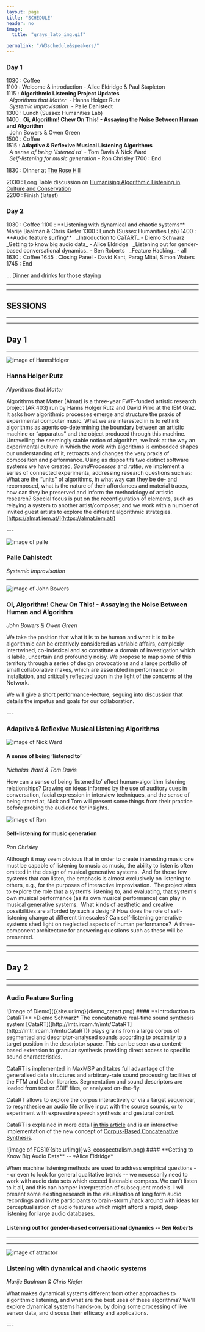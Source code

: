 ```yaml
---
layout: page
title: "SCHEDULE"
header: no
image:
  title: "grays_lato_img.gif"

permalink: "/W3schedule&speakers/"
---
```


### Day 1
<p></p>

1030 : Coffee     
1100 : Welcome & introduction - Alice Eldridge & Paul Stapleton   
1115 : **Algorithmic Listening Project Updates**   
&nbsp;  _Algorithms that Matter_  - Hanns Holger Rutz   
&nbsp; _Systemic Improvisation_  - Palle Dahlstedt   
1300 : Lunch (Sussex Humanities Lab)   
1400 : **Oi, Algorithm! Chew On This! - Assaying the Noise Between Human and Algorithm**   
&nbsp; John Bowers & Owen Green   
1500 : Coffee   
1515 : **Adaptive & Reflexive Musical Listening Algorithms**   
&nbsp; _A sense of being ‘listened to'_  - Tom Davis & Nick Ward   
&nbsp; _Self-listening for music generation_  - Ron Chrisley
1700 : End

1830 : Dinner at [The Rose Hill](http://www.therosehill.co.uk/)   

2030 : Long Table discussion on [Humanising Algorithmic Listening in Culture and Conservation](http://brightondigitalfestival.co.uk/events/humanising-algorithmic-listening-culture-conservation)   
2200 : Finish (latest)


### Day 2
<p></p>
1030 : Coffee
1100 :     **Listening with dynamical and chaotic systems**   
&nbsp; Marije Baalman & Chris Kiefer   
1300 : Lunch (Sussex Humanities Lab)  
1400 : **Audio feature surfing**   
&nbsp; _Introduction to CaTART_ - Diemo Schwarz   
&nbsp; _Getting to know big audio data_ - Alice Eldridge   
&nbsp; _Listening out for gender-based conversational dynamics_ - Ben Roberts   
&nbsp; _Feature Hacking_ - all   
1630 : Coffee   
1645 : Closing Panel - David Kant, Parag Mital, Simon Waters   
1745 : End   

... Dinner and drinks for those staying  

----
----
## SESSIONS
----
----

## Day 1
---

![image of HannsHolger]({{site.urlimg}}p_rutz.jpg)
### **Hanns Holger Rutz**
*Algorithms that Matter*
<p></p>


Algorithms that Matter (Almat) is a three-year FWF-funded artistic research project (AR 403) run by Hanns Holger Rutz and David Pirrò at the IEM Graz. It asks how algorithmic processes emerge and structure the praxis of experimental computer music. What we are interested in is to rethink algorithms as agents co-determining the boundary between an artistic machine or “apparatus” and the object produced through this machine. Unravelling the seemingly stable notion of algorithm, we look at the way an experimental culture in which the work with algorithms is embedded shapes our understanding of it, retroacts and changes the very praxis of composition and performance. Using as dispositifs two distinct software systems we have created, _SoundProcesses_ and _rattle_, we implement a series of connected experiments, addressing research questions such as: What are the “units” of algorithms, in what way can they be de- and recomposed, what is the nature of their affordances and material traces, how can they be preserved and inform the methodology of artistic research? Special focus is put on the reconfiguration of elements, such as relaying a system to another artist/composer, and we work with a number of invited guest artists to explore the different algorithmic strategies.   
[https://almat.iem.at/](https://almat.iem.at/)


<p></p>
---

![image of palle]({{site.urlimg}}w3_SI.png)
### **Palle Dahlstedt**
*Systemic Improvisation*
<p></p>



<p></p>

---
![image of John Bowers]({{site.urlimg}}p_oi.png)
### **Oi, Algorithm! Chew On This! - Assaying the Noise Between Human and Algorithm**
*John Bowers & Owen Green*
<p></p>
We take the position that what it is to be human and what it is to be algorithmic can be creatively considered as variable affairs, complexly intertwined, co-indexical and so constitute a domain of investigation which is labile, uncertain and profoundly noisy. We propose to map some of this territory through a series of design provocations and a large portfolio of small collaborative makes, which are assembled in performance or installation, and critically reflected upon in the light of the concerns of the Network.

We will give a short performance-lecture, seguing into discussion that details the impetus and goals for our collaboration. 

<p></p>
---

### **Adaptive & Reflexive Musical Listening Algorithms**


![image of Nick Ward]({{site.urlimg}}w3_ward_davis.png)
#### **A sense of being ‘listened to’**   
*Nicholas Ward & Tom Davis*   

<p></p>
How can a sense of being ‘listened to’ effect human-algorithm listening relationships? Drawing on ideas informed by the use of auditory cues in conversation, facial expression in interview techniques, and the sense of being stared at, Nick and Tom will present some things from their practice before probing the audience for insights.
<p></p>

![image of Ron]({{site.urlimg}}p_chrisley.jpg)
#### **Self-listening for music generation**   
*Ron Chrisley*
<p></p>
Although it may seem obvious that in order to create interesting music one must be capable of listening to music as music, the ability to listen is often omitted in the design of musical generative systems.  And for those few systems that can listen, the emphasis is almost exclusively on listening to others, e.g., for the purposes of interactive improvisation.  The project aims to explore the role that a system’s listening to, and evaluating, that system's own musical performance (as its own musical performance) can play in musical generative systems.  What kinds of aesthetic and creative possibilities are afforded by such a design? How does the role of self-listening change at different timescales? Can self-listening generative systems shed light on neglected aspects of human performance?  A three-component architecture for answering questions such as these will be presented.
<p></p>


---
---
## Day 2
---
---

### **Audio Feature Surfing**
<p> </p>
![image of Diemo]({{site.urlimg}}diemo_catart.png)
#### **Introduction to CataRT**
*Diemo Schwarz*
The concatenative real-time sound synthesis system [CataRT]([http://imtr.ircam.fr/imtr/CataRT](http://imtr.ircam.fr/imtr/CataRT)) plays grains from a large corpus of segmented and descriptor-analysed sounds according to proximity to a target position in the descriptor space. This can be seen as a content-based extension to granular synthesis providing direct access to specific sound characteristics.

CataRT is implemented in MaxMSP and takes full advantage of the generalised data structures and arbitrary-rate sound processing facilities of the FTM and Gabor libraries. Segmentation and sound descriptors are loaded from text or SDIF files, or analysed on-the-fly.

CataRT allows to explore the corpus interactively or via a target sequencer, to resynthesise an audio file or live input with the source sounds, or to experiment with expressive speech synthesis and gestural control.

CataRT is explained in more detail [in this article](http://recherche.ircam.fr/equipes/analyse-synthese/schwarz/publications/dafx2006/catart-dafx2006-long.pdf) and is an interactive implementation of the new concept of [Corpus-Based Concatenative Synthesis](http://imtr.ircam.fr/imtr/Corpus_Based_Synthesis).


<p></p>
![image of FCS]({{site.urlimg}}w3_ecospectralism.png)
#### **Getting to Know Big Audio Data** -- *Alice Eldridge*
<p></p>
When machine listening methods are used to address empirical questions -- or even to look for general qualitative trends --  we necessarily need to work with audio data sets which exceed listenable compass. We can't listen to it all, and this can hamper interpretation of subsequent models. I will present some existing research in the visualisation of long form audio recordings and invite participants to brain-storm /hack around with ideas for perceptualisation of audio features which might afford a rapid, deep listening for large audio databases.
<p></p>

#### **Listening out for gender-based conversational dynamics** -- *Ben Roberts*
<p></p>

<p></p>

---
---

![image of attractor]({{site.urlimg}}attractor.png)
### **Listening with dynamical and chaotic systems**   
*Marije Baalman & Chris Kiefer*   
<p></p>
What makes dynamical systems different from other approaches to algorithmic listening, and what are the best uses of these algorithms?  We'll explore dynamical systems hands-on, by doing some processing of live sensor data, and discuss their efficacy and applications.
<p></p>
---
